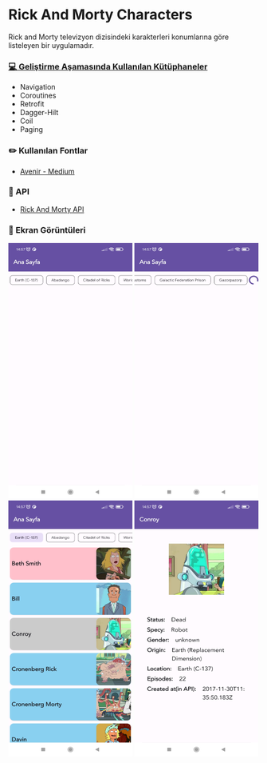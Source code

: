 # Rick And Morty Characters

Rick and Morty televizyon dizisindeki karakterleri konumlarına göre listeleyen bir uygulamadır.

### [💻 Geliştirme Aşamasında Kullanılan Kütüphaneler](https://github.com/o-gkmn/rick_and_morty_characters/blob/master/app/build.gradle)
- Navigation
- Coroutines
- Retrofit
- Dagger-Hilt
- Coil
- Paging

### ✏️ Kullanılan Fontlar
- [Avenir - Medium](https://github.com/o-gkmn/rick_and_morty_characters/blob/master/app/src/main/java/com/inviostajyer/rickandmortycharacters/ui/theme/Type.kt)

### 🔗 API
- [Rick And Morty API](https://rickandmortyapi.com/documentation/)

### 📌 Ekran Görüntüleri
<p>
  <img src=https://github.com/o-gkmn/rick_and_morty_characters/blob/master/app/src/main/java/com/inviostajyer/rickandmortycharacters/assets/Main%20Screen.jpg width="249" height=512>
<img src=https://github.com/o-gkmn/rick_and_morty_characters/blob/master/app/src/main/java/com/inviostajyer/rickandmortycharacters/assets/Locations%20Loading.jpg width="249" height=512>
<img src=https://github.com/o-gkmn/rick_and_morty_characters/blob/master/app/src/main/java/com/inviostajyer/rickandmortycharacters/assets/Character%20List.jpg width="249" height=512>
<img src=https://github.com/o-gkmn/rick_and_morty_characters/blob/master/app/src/main/java/com/inviostajyer/rickandmortycharacters/assets/Details%20Page.jpg width="249" height=512>
</p>

